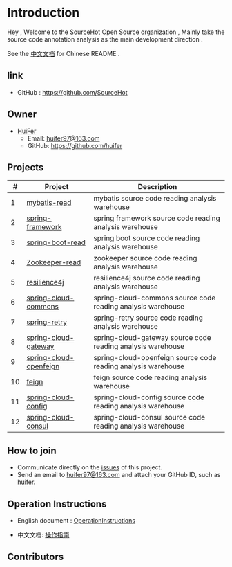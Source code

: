 # Introduction

Hey , Welcome to the [SourceHot](https://github.com/SourceHot) Open Source organization , Mainly take the source code annotation analysis as the main development direction . 



See the [中文文档](./README_CN.md) for Chinese README .

## link

- GitHub : https://github.com/SourceHot

## Owner

- [HuiFer](https://github.com/huifer)
  - Email: huifer97@163.com
  - GitHub: https://github.com/huifer

## Projects



| #    | Project                                                      | Description                                             |
| ---- | ------------------------------------------------------------ | ------------------------------------------------------- |
| 1    | [mybatis-read](https://github.com/SourceHot/mybatis-read)    | mybatis source code reading analysis warehouse          |
| 2    | [spring-framework](https://github.com/SourceHot/spring-framework-read) | spring framework source code reading analysis warehouse |
| 3    | [spring-boot-read](https://github.com/SourceHot/spring-boot-read) | spring boot source code reading analysis warehouse      |
| 4   | [Zookeeper-read](https://github.com/SourceHot/zookeeper)  | zookeeper source code reading analysis warehouse  |
| 5   | [resilience4j](https://github.com/SourceHot/resilience4j)  | resilience4j source code reading analysis warehouse  |
| 6   | [spring-cloud-commons](https://github.com/SourceHot/spring-cloud-commons)  | spring-cloud-commons source code reading analysis warehouse  |
| 7   | [spring-retry](https://github.com/SourceHot/spring-retry)  | spring-retry source code reading analysis warehouse  |
| 8   | [spring-cloud-gateway](https://github.com/SourceHot/spring-cloud-gateway)  | spring-cloud-gateway source code reading analysis warehouse  |
| 9   | [spring-cloud-openfeign](https://github.com/SourceHot/spring-cloud-openfeign)  | spring-cloud-openfeign source code reading analysis warehouse  |
| 10   | [feign](https://github.com/SourceHot/feign)  | feign source code reading analysis warehouse  |
| 11   | [spring-cloud-config](https://github.com/SourceHot/spring-cloud-config)  | spring-cloud-config source code reading analysis warehouse  |
| 12   | [spring-cloud-consul](https://github.com/SourceHot/spring-cloud-consul)  | spring-cloud-consul source code reading analysis warehouse  |





## How to join

- Communicate directly on the [issues](https://github.com/SourceHot/sourcehot.github.io/issues/1) of this project.
- Send an email to [huifer97@163.com](huifer97@163.com) and attach your GitHub ID, such as [huifer](https://github.com/huifer).





## Operation Instructions

- English document : [OperationInstructions](OperationInstructions.md)

- 中文文档: [操作指南](OperationInstructions_CN.md)

## Contributors
